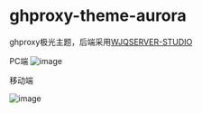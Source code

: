 # ghproxy-theme-aurora
ghproxy极光主题，后端采用[WJQSERVER-STUDIO](https://github.com/WJQSERVER-STUDIO/ghproxy/)

PC端
![image](https://github.com/user-attachments/assets/b7fa6537-e0b1-4bdf-b620-176010dee1db)


移动端

![image](https://github.com/user-attachments/assets/67b3e843-252f-45f5-9eb1-ec71cd6ed867)
